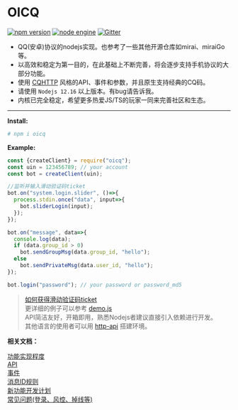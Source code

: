 # OICQ

[![npm version](https://img.shields.io/npm/v/oicq.svg?logo=npm)](https://www.npmjs.com/package/oicq)
[![node engine](https://img.shields.io/node/v/oicq.svg)](https://nodejs.org)
[![Gitter](https://badges.gitter.im/takayama-lily/oicq.svg)](https://gitter.im/takayama-lily/oicq?utm_source=badge&utm_medium=badge&utm_campaign=pr-badge)

* QQ(安卓)协议的nodejs实现。也参考了一些其他开源仓库如mirai、miraiGo等。  
* 以高效和稳定为第一目的，在此基础上不断完善，将会逐步支持手机协议的大部分功能。
* 使用 [CQHTTP](https://cqhttp.cc) 风格的API、事件和参数，并且原生支持经典的CQ码。  
* 请使用 `Nodejs 12.16` 以上版本。有bug请告诉我。
* 内核已完全稳定，希望更多热爱JS/TS的玩家一同来完善社区和生态。

----

**Install:**

```bash
# npm i oicq
```

**Example:**

```js
const {createClient} = require("oicq");
const uin = 123456789; // your account
const bot = createClient(uin);

//监听并输入滑动验证码ticket
bot.on("system.login.slider", ()=>{
  process.stdin.once("data", input=>{
    bot.sliderLogin(input);
  });
});

bot.on("message", data=>{
  console.log(data);
  if (data.group_id > 0)
    bot.sendGroupMsg(data.group_id, "hello");
  else
    bot.sendPrivateMsg(data.user_id, "hello");
});

bot.login("password"); // your password or password_md5
```

> [如何获得滑动验证码ticket](https://github.com/takayama-lily/onebot/issues/28)  
> 更详细的例子可以参考 [demo.js](docs/demo.js)  
> API简洁友好，开箱即用，熟悉Nodejs者建议直接引入依赖进行开发。  
> 其他语言的使用者可以用 [http-api](https://github.com/takayama-lily/onebot) 搭建环境。

**相关文档：**

[功能实现程度](./docs/project.md)  
[API](./docs/api.md)  
[事件](./docs/event.md)  
[消息ID规则](./docs/msgid.md)  
[新功能开发计划](https://github.com/takayama-lily/oicq/projects/1)  
[常见问题(登录、风控、掉线等)](https://github.com/takayama-lily/onebot/issues/12)  
